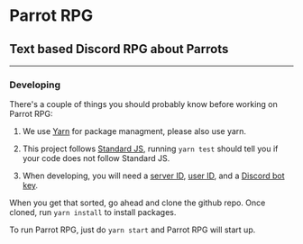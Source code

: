 # Parrot RPG
## Text based Discord RPG about Parrots
----
### Developing
There's a couple of things you should probably know before working on Parrot RPG:

1. We use [Yarn](https://yarnpkg.com) for package managment, please also use yarn.

2. This project follows [Standard JS](https://standardjs.com/), running `yarn test` should tell you if your code does not follow Standard JS.

3. When developing, you will need a [server ID](https://support.discordapp.com/hc/en-us/articles/206346498-Where-can-I-find-my-User-Server-Message-ID-), [user ID](https://support.discordapp.com/hc/en-us/articles/206346498-Where-can-I-find-my-User-Server-Message-ID-), and a [Discord bot key](https://github.com/reactiflux/discord-irc/wiki/Creating-a-discord-bot-&-getting-a-token).

When you get that sorted, go ahead and clone the github repo. Once cloned, run `yarn install` to install packages.

To run Parrot RPG, just do `yarn start` and Parrot RPG will start up.